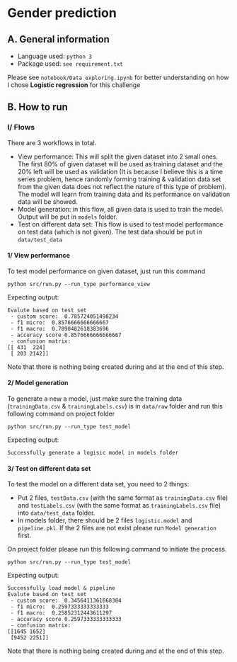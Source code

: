 # Gender prediction

## A. General information

 - Language used: `python 3`
 - Package used: `see requirement.txt`

Please see `notebook/Data exploring.ipynb` for better understanding on how I chose **Logistic regression** for this challenge

## B. How to run
### I/ Flows

There are 3 workflows in total.
 - View performance: This will split the given dataset into 2 small ones. The first 80% of given dataset will be used as training dataset and the 20% left will be used as validation (It is because I believe this is a time series problem, hence randomly forming training & validation data set from the given data does not reflect the nature of this type of problem). The model will learn from training data and its performance on validation data will be showed.
 - Model generation: in this flow, all given data is used to train the model. Output will be put in `models` folder.
 - Test on different data set: This flow is used to test model performance on test data (which is not given). The test data should be put in `data/test_data`

#### 1/ View performance

To test model performance on given dataset, just run this command
```
python src/run.py --run_type performance_view
```

Expecting output:
```
Evalute based on test set
 - custom score:  0.785724051498234
 - f1 micro:  0.8576666666666667
 - f1 macro:  0.7890482618383696
 - accuracy score 0.8576666666666667
 - confusion matrix:
[[ 431  224]
 [ 203 2142]]
```

Note that there is nothing being created during and at the end of this step.

#### 2/ Model generation

To generate a new a model, just make sure the training data (`trainingData.csv` & `trainingLabels.csv`) is in `data/raw` folder and run this following command on project folder

```
python src/run.py --run_type test_model
```

Expecting output:
```
Successfully generate a logisic model in models folder
```

#### 3/ Test on different data set

To test the model on a different data set, you need to 2 things:
 - Put 2 files, `testData.csv` (with the same format as `trainingData.csv` file) and `testLabels.csv` (with the same format as `trainingLabels.csv` file) into `data/test_data` folder.
 - In models folder, there should be 2 files `logistic.model` and `pipeline.pkl`. If the 2 files are not exist please run `Model generation` first.

On project folder please run this following command to initiate the process.

```
python src/run.py --run_type test_model
```
Expecting output:
```
Successfully load model & pipeline
Evalute based on test set
 - custom score:  0.3456411361668384
 - f1 micro:  0.2597333333333333
 - f1 macro:  0.25852312443611297
 - accuracy score 0.2597333333333333
 - confusion matrix:
[[1645 1652]
 [9452 2251]]
```

Note that there is nothing being created during and at the end of this step.
